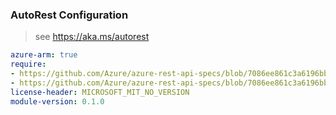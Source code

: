 ### AutoRest Configuration

> see https://aka.ms/autorest

``` yaml
azure-arm: true
require:
- https://github.com/Azure/azure-rest-api-specs/blob/7086ee861c3a6196bb98f8b327af11d03e545a05/specification/resourcemover/resource-manager/readme.md
- https://github.com/Azure/azure-rest-api-specs/blob/7086ee861c3a6196bb98f8b327af11d03e545a05/specification/resourcemover/resource-manager/readme.go.md
license-header: MICROSOFT_MIT_NO_VERSION
module-version: 0.1.0

```